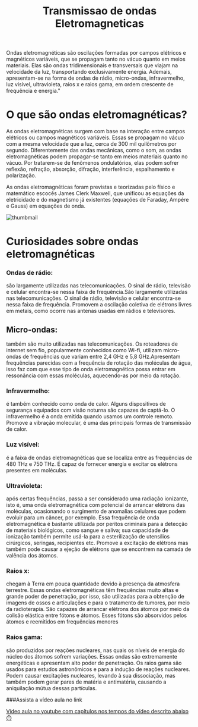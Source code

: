 <div align="center">
  <h1 align="center">
    Transmissao de ondas Eletromagneticas
    <br />
    <br />
  </h1>
</div>


Ondas eletromagnéticas são oscilações formadas por campos elétricos e magnéticos variáveis, que se propagam tanto no vácuo quanto em meios materiais. Elas são ondas tridimensionais e transversais que viajam na velocidade da luz, transportando exclusivamente energia. Ademais, apresentam-se na forma de ondas de rádio, micro-ondas, infravermelho, luz visível, ultravioleta, raios x e raios gama, em ordem crescente de frequência e energia."
# O que são ondas eletromagnéticas?
As ondas eletromagnéticas surgem com base na interação entre campos elétricos ou campos magnéticos variáveis. Essas se propagam no vácuo com a mesma velocidade que a luz, cerca de 300 mil quilômetros por segundo. Diferentemente das ondas mecânicas, como o som, as ondas eletromagnéticas podem propagar-se tanto em meios materiais quanto no vácuo. Por tratarem-se de fenômenos ondulatórios, elas podem sofrer reflexão, refração, absorção, difração, interferência, espalhamento e polarização.

As ondas eletromagnéticas foram previstas e teorizadas pelo físico e matemático escocês James Clerk Maxwell, que unificou as equações da eletricidade e do magnetismo já existentes (equações de Faraday, Ampére e Gauss) em equações de onda.


![thumbmail](https://github.com/user-attachments/assets/7f63de06-2ba2-4b4c-9fcd-33365542f189)

# Curiosidades sobre ondas eletromagnéticas

### Ondas de rádio: 
são largamente utilizadas nas telecomunicações. O sinal de rádio, televisão e celular encontra-se nessa faixa de frequência.São largamente utilizadas nas telecomunicações. O sinal de rádio, televisão e celular encontra-se nessa faixa de frequência. Promovem a oscilação coletiva de elétrons livres em metais, como ocorre nas antenas usadas em rádios e televisores.
## Micro-ondas:
também são muito utilizadas nas telecomunicações. Os roteadores de internet sem fio, popularmente conhecidos como Wi-fi, utilizam micro-ondas de frequências que variam entre 2,4 GHz e 5,8 GHz.Apresentam frequências parecidas com a frequência de rotação das moléculas de água, isso faz com que esse tipo de onda eletromagnética possa entrar em ressonância com essas moléculas, aquecendo-as por meio da rotação.
### Infravermelho:
é também conhecido como onda de calor. Alguns dispositivos de segurança equipados com visão noturna são capazes de captá-lo. O infravermelho é a onda emitida quando usamos um controle remoto. Promove a vibração molecular, é uma das principais formas de transmissão de calor.
### Luz visível:
é a faixa de ondas eletromagnéticas que se localiza entre as frequências de 480 THz e 750 THz. É capaz de fornecer energia e excitar os elétrons presentes em moléculas.
### Ultravioleta:
após certas frequências, passa a ser considerado uma radiação ionizante, isto é, uma onda eletromagnética com potencial de arrancar elétrons das moléculas, ocasionando o surgimento de anomalias celulares que podem evoluir para um câncer, por exemplo. Essa frequência de onda eletromagnética é bastante utilizada por peritos criminais para a detecção de materiais biológicos, como sangue e saliva; sua capacidade de ionização também permite usá-la para a esterilização de utensílios cirúrgicos, seringas, recipientes etc. Promove a excitação de elétrons mas também pode causar a ejeção de elétrons que se encontrem na camada de valência dos átomos.
### Raios x:
chegam à Terra em pouca quantidade devido à presença da atmosfera terrestre. Essas ondas eletromagnéticas têm frequências muito altas e grande poder de penetração, por isso, são utilizadas para a obtenção de imagens de ossos e articulações e para o tratamento de tumores, por meio da radioterapia. São capazes de arrancar elétrons dos átomos por meio da colisão elástica entre fótons e átomos. Esses fótons são absorvidos pelos átomos e reemitidos em frequências menores
### Raios gama:
são produzidos por reações nucleares, nas quais os níveis de energia do núcleo dos átomos sofrem variações. Essas ondas são extremamente energéticas e apresentam alto poder de penetração. Os raios gama são usados para estudos astronômicos e para a indução de reações nucleares. Podem causar excitações nucleares, levando à sua dissociação, mas também podem gerar pares de matéria e antimatéria, causando a aniquilação mútua dessas partículas.

###Assista a vídeo aula no link

[Vídeo aula no youtube com capítulos nos tempos do vídeo  descrito abaixo ⏱️](https://youtu.be/mKi0Cancs3E?si=zRArlXfa26y5_lPw)



